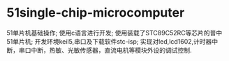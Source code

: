 # 51single-chip-microcomputer
51单片机基础操作;
使用c语言进行开发;
使用装载了STC89C52RC等芯片的普中51单片机;
开发环境keil5,串口及下载软件stc-isp;
实现对led,lcd1602,计时器中断，串口中断，热敏、光敏传感器，直流电机等模块外设的调试控制.
